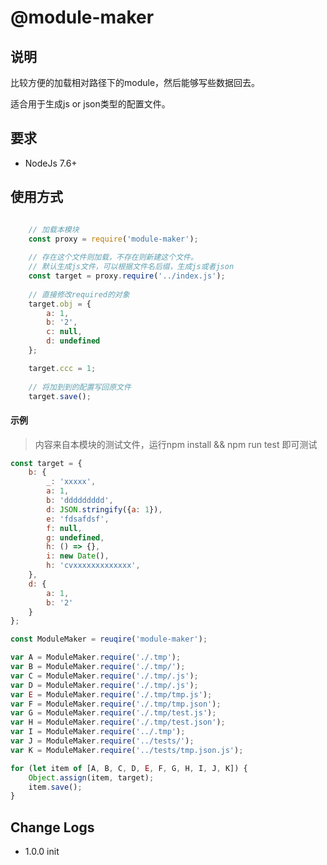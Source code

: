 # @module-maker

## 说明

比较方便的加载相对路径下的module，然后能够写些数据回去。

适合用于生成js or json类型的配置文件。

## 要求
- NodeJs 7.6+
## 使用方式

```javascript

	// 加载本模块
	const proxy = require('module-maker');
	
	// 存在这个文件则加载，不存在则新建这个文件。
	// 默认生成js文件，可以根据文件名后缀，生成js或者json
	const target = proxy.require('../index.js');
	
	// 直接修改required的对象
	target.obj = {
		a: 1,
		b: '2',
		c: null,
		d: undefined
	};

	target.ccc = 1;
	
	// 将加到到的配置写回原文件
	target.save();
```

#### 示例

> 内容来自本模块的测试文件，运行npm install && npm run test 即可测试 

```javascript
const target = {
	b: {
		_: 'xxxxx',
		a: 1, 
		b: 'ddddddddd',
		d: JSON.stringify({a: 1}),
		e: 'fdsafdsf',
		f: null,
		g: undefined,
		h: () => {},
		i: new Date(),
		h: 'cvxxxxxxxxxxxxx',
	},
	d: {
		a: 1,
		b: '2'
	}
};

const ModuleMaker = reuqire('module-maker');

var A = ModuleMaker.require('./.tmp');
var B = ModuleMaker.require('./.tmp/');
var C = ModuleMaker.require('./.tmp/.js');
var D = ModuleMaker.require('./.tmp/.js');
var E = ModuleMaker.require('./.tmp/tmp.js');
var F = ModuleMaker.require('./.tmp/tmp.json');
var G = ModuleMaker.require('./.tmp/test.js');
var H = ModuleMaker.require('./.tmp/test.json');
var I = ModuleMaker.require('../.tmp');
var J = ModuleMaker.require('../tests/');
var K = ModuleMaker.require('../tests/tmp.json.js');

for (let item of [A, B, C, D, E, F, G, H, I, J, K]) {
	Object.assign(item, target);
	item.save();
}
```

## Change Logs

- 1.0.0 init
